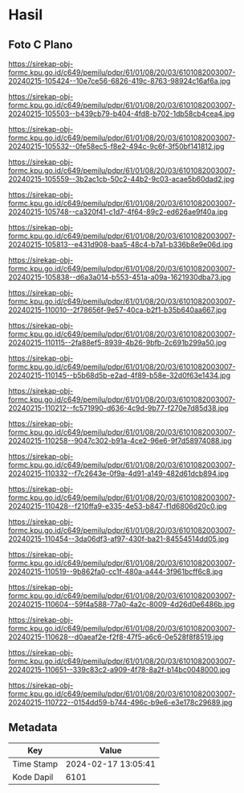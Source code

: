 # Hasil

## Foto C Plano

https://sirekap-obj-formc.kpu.go.id/c649/pemilu/pdpr/61/01/08/20/03/6101082003007-20240215-105424--10e7ce56-6826-419c-8763-98924c16af6a.jpg

https://sirekap-obj-formc.kpu.go.id/c649/pemilu/pdpr/61/01/08/20/03/6101082003007-20240215-105503--b439cb79-b404-4fd8-b702-1db58cb4cea4.jpg

https://sirekap-obj-formc.kpu.go.id/c649/pemilu/pdpr/61/01/08/20/03/6101082003007-20240215-105532--0fe58ec5-f8e2-494c-9c6f-3f50bf141812.jpg

https://sirekap-obj-formc.kpu.go.id/c649/pemilu/pdpr/61/01/08/20/03/6101082003007-20240215-105559--3b2ac1cb-50c2-44b2-9c03-acae5b60dad2.jpg

https://sirekap-obj-formc.kpu.go.id/c649/pemilu/pdpr/61/01/08/20/03/6101082003007-20240215-105748--ca320f41-c1d7-4f64-89c2-ed626ae9f40a.jpg

https://sirekap-obj-formc.kpu.go.id/c649/pemilu/pdpr/61/01/08/20/03/6101082003007-20240215-105813--e431d908-baa5-48c4-b7a1-b336b8e9e06d.jpg

https://sirekap-obj-formc.kpu.go.id/c649/pemilu/pdpr/61/01/08/20/03/6101082003007-20240215-105838--d6a3a014-b553-451a-a09a-1621930dba73.jpg

https://sirekap-obj-formc.kpu.go.id/c649/pemilu/pdpr/61/01/08/20/03/6101082003007-20240215-110010--2f78656f-9e57-40ca-b2f1-b35b640aa667.jpg

https://sirekap-obj-formc.kpu.go.id/c649/pemilu/pdpr/61/01/08/20/03/6101082003007-20240215-110115--2fa88ef5-8939-4b26-9bfb-2c691b299a50.jpg

https://sirekap-obj-formc.kpu.go.id/c649/pemilu/pdpr/61/01/08/20/03/6101082003007-20240215-110145--b5b68d5b-e2ad-4f89-b58e-32d0f63e1434.jpg

https://sirekap-obj-formc.kpu.go.id/c649/pemilu/pdpr/61/01/08/20/03/6101082003007-20240215-110212--fc571990-d636-4c9d-9b77-f270e7d85d38.jpg

https://sirekap-obj-formc.kpu.go.id/c649/pemilu/pdpr/61/01/08/20/03/6101082003007-20240215-110258--9047c302-b91a-4ce2-96e6-9f7d58974088.jpg

https://sirekap-obj-formc.kpu.go.id/c649/pemilu/pdpr/61/01/08/20/03/6101082003007-20240215-110332--f7c2643e-0f9a-4d91-a149-482d61dcb894.jpg

https://sirekap-obj-formc.kpu.go.id/c649/pemilu/pdpr/61/01/08/20/03/6101082003007-20240215-110428--f210ffa9-e335-4e53-b847-f1d6806d20c0.jpg

https://sirekap-obj-formc.kpu.go.id/c649/pemilu/pdpr/61/01/08/20/03/6101082003007-20240215-110454--3da06df3-af97-430f-ba21-84554514dd05.jpg

https://sirekap-obj-formc.kpu.go.id/c649/pemilu/pdpr/61/01/08/20/03/6101082003007-20240215-110519--9b862fa0-cc1f-480a-a444-3f961bcff6c8.jpg

https://sirekap-obj-formc.kpu.go.id/c649/pemilu/pdpr/61/01/08/20/03/6101082003007-20240215-110604--59f4a588-77a0-4a2c-8009-4d26d0e6486b.jpg

https://sirekap-obj-formc.kpu.go.id/c649/pemilu/pdpr/61/01/08/20/03/6101082003007-20240215-110628--d0aeaf2e-f2f8-47f5-a6c6-0e528f8f8519.jpg

https://sirekap-obj-formc.kpu.go.id/c649/pemilu/pdpr/61/01/08/20/03/6101082003007-20240215-110651--339c83c2-a909-4f78-8a2f-b14bc0048000.jpg

https://sirekap-obj-formc.kpu.go.id/c649/pemilu/pdpr/61/01/08/20/03/6101082003007-20240215-110722--0154dd59-b744-496c-b9e6-e3e178c29689.jpg


## Metadata

| Key        | Value               |
| ---------- | ------------------- |
| Time Stamp | 2024-02-17 13:05:41 |
| Kode Dapil | 6101                |



